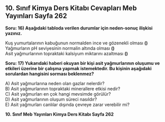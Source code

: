 ## 10. Sınıf Kimya Ders Kitabı Cevapları Meb Yayınları Sayfa 262

**Soru: 16) Aşağıdaki tabloda verilen durumlar için neden-sonuç ilişkisi yazınız.**

Kuş yumurtalarının kabuğunun normalden ince ve gözenekli olması **()**  
 Yağmurların pH seviyesinin normalin altında olması **()**  
 Asit yağmurlarının topraktaki kalsiyum miktarını azaltması **()**

**Soru: 17) Yukarıdaki haberi okuyan bir kişi asit yağmurlarının oluşumu ve etkileri üzerine bir çalışma yapmak istemektedir. Bu kişinin aşağıdaki sorulardan hangisini sorması beklenmez?**

A) Asit yağmurlarına neden olan gazlar nelerdir?  
 B) Asit yağmurlarının topraktaki minerallere etkisi nedir?  
 C) Asit yağmurları en çok hangi mevsimde görülür?  
 D) Asit yağmurlarının oluşum süreci nasıldır?  
 E) Asit yağmurları canlılar dışında çevreye zarar verebilir mi?

**10. Sınıf Meb Yayınları Kimya Ders Kitabı Sayfa 262**